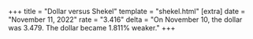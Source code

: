 +++
title = "Dollar versus Shekel"
template = "shekel.html"
[extra]
date = "November 11, 2022"
rate = "3.416"
delta = "On November 10, the dollar was 3.479. The dollar became 1.811% weaker."
+++
